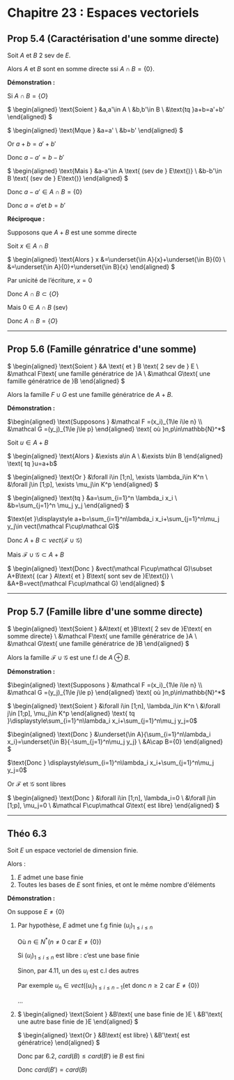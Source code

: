 # Chapitre 23 : Espaces vectoriels
## Prop 5.4 (Caractérisation d'une somme directe)

Soit $A$ et $B$ 2 sev de $E$.

Alors $A$ et $B$ sont en somme directe ssi $A\cap B=\{0\}$.

**Démonstration :**

$\text{Si }A\cap B=\{O\}$

$
\begin{aligned}
    \text{Soient }
    &a,a'\in A
    \\
    &b,b'\in B
    \\
    &\text{tq }a+b=a'+b'
\end{aligned}
$

$
\begin{aligned}
    \text{Mque }
    &a=a'
    \\
    &b=b'
\end{aligned}
$

$\text{Or }a+b=a'+b'$

$\text{Donc }a-a'=b-b'$

$
\begin{aligned}
    \text{Mais }
    &a-a'\in A \text{ (sev de } E\text{)}
    \\
    &b-b'\in B \text{ (sev de } E\text{)}
\end{aligned}
$

$\text{Donc }a-a'\in A\cap B=\{0\}$

$\text{Donc }a = a' \text{et } b=b'$

**Réciproque :**

$\text{Supposons que }A+B\text{ est une somme directe}$

$\text{Soit }x\in A\cap B$

$
\begin{aligned}
    \text{Alors } x
    &=\underset{\in A}{x}+\underset{\in B}{0}
    \\
    &=\underset{\in A}{0}+\underset{\in B}{x}
\end{aligned}
$

$\text{Par unicité de l'écriture, }x=0$

$\text{Donc }A\cap B\subset\{O\}$

$\text{Mais }0\in A\cap B$ (sev)

$\text{Donc }A\cap B=\{O\}$

---
## Prop 5.6 (Famille génratrice d'une somme)
$
\begin{aligned}
    \text{Soient }
    &A \text{ et } B \text{ 2 sev de } E
    \\
    &\mathcal F\text{ une famille génératrice de }A
    \\
    &\mathcal G\text{ une famille génératrice de }B
\end{aligned}
$

$\text{Alors la famille }F\cup G\text{ est une famille génératrice de }A+B$.

**Démonstration :**

$\begin{aligned}
    \text{Supposons }
    &\mathcal F =(x_i)_{1\le i\le n}
    \\
    &\mathcal G =(y_j)_{1\le j\le p}
\end{aligned}
\text{ où }n,p\in\mathbb{N}^*$

$\text{Soit }u\in A+B$

$
\begin{aligned}
    \text{Alors }
    &\exists a\in A
    \\
    &\exists b\in B
\end{aligned}
\text{ tq }u=a+b$

$
\begin{aligned}
    \text{Or }
    &\forall i\in [1;n], \exists \lambda_i\in K^n
    \\
    &\forall j\in [1;p], \exists \mu_j\in K^p
\end{aligned}
$

$
\begin{aligned}
    \text{tq }
    &a=\sum_{i=1}^n \lambda_i x_i
    \\
    &b=\sum_{j=1}^n \mu_j y_j
\end{aligned}
$

$\text{et }\displaystyle a+b=\sum_{i=1}^n\lambda_i x_i+\sum_{j=1}^n\mu_j y_j\in vect(\mathcal F\cup\mathcal G)$

$\text{Donc }A+B\subset vect(\mathcal F\cup\mathcal G)$

$\text{Mais }\mathcal F\cup\mathcal G\subset A+B$

$
\begin{aligned}
    \text{Donc }
    &vect(\mathcal F\cup\mathcal G)\subset A+B\text{ (car } A\text{ et } B\text{ sont sev de }E\text{)}
    \\
    &A+B=vect(\mathcal F\cup\mathcal G)
\end{aligned}
$

---
## Prop 5.7 (Famille libre d'une somme directe)
$
\begin{aligned}
    \text{Soient }
    &A\text{ et }B\text{ 2 sev de }E\text{ en somme directe}
    \\
    &\mathcal F\text{ une famille génératrice de }A
    \\
    &\mathcal G\text{ une famille génératrice de }B
\end{aligned}
$

$\text{Alors la famille }\mathcal F\cup\mathcal G\text{ est une f.l de }A\oplus B$.

**Démonstration :**

$\begin{aligned}
    \text{Supposons }
    &\mathcal F =(x_i)_{1\le i\le n}
    \\
    &\mathcal G =(y_j)_{1\le j\le p}
\end{aligned}
\text{ où }n,p\in\mathbb{N}^*$

$
\begin{aligned}
    \text{Soient }
    &\forall i\in [1;n], \lambda_i\in K^n
    \\
    &\forall j\in [1;p], \mu_j\in K^p
\end{aligned}
\text{ tq }\displaystyle\sum_{i=1}^n\lambda_i x_i+\sum_{j=1}^n\mu_j y_j=0$

$\begin{aligned}
    \text{Donc }
    &\underset{\in A}{\sum_{i=1}^n\lambda_i x_i}=\underset{\in B}{-\sum_{j=1}^n\mu_j y_j}
    \\
    &A\cap B=\{0\}
\end{aligned}
$

$\text{Donc } \displaystyle\sum_{i=1}^n\lambda_i x_i+\sum_{j=1}^n\mu_j y_j=0$

$\text{Or }\mathcal F \text{ et }\mathcal G\text{ sont libres}$

$
\begin{aligned}
    \text{Donc }
    &\forall i\in [1;n], \lambda_i=0
    \\
    &\forall j\in [1;p], \mu_j=0
    \\
    &\mathcal F\cup\mathcal G\text{ est libre}
\end{aligned}
$

---
## Théo 6.3
Soit $E$ un espace vectoriel de dimension finie.
            
Alors :
1. $E$ admet une base finie
2. Toutes les bases de $E$ sont finies, et ont le même nombre d'éléments

**Démonstration :**

$\text{On suppose } E\not ={\{0\}}$

1. $\text{Par hypothèse, } E\text{ admet une f.g finie }(u_i)_{1\le i\le n}$

   $\text{Où }n\in N^* (n\not ={0}\text{ car }E\not ={\{0\}})$
   
   $\text{Si }(u_i)_{1\le i\le n}\text{ est libre : c'est une base finie}$

   $\text{Sinon, par 4.11, un des }u_i\text{ est c.l des autres}$
   
   $\text{Par exemple }u_n\in vect((u_i)_{1\le i\le n-1}(\text{et donc }n\ge 2\text{ car }E\not ={\{0\})}$

   ...

2. $
\begin{aligned}
    \text{Soient }
    &B\text{ une base finie de }E
    \\
    &B'\text{ une autre base finie de }E
\end{aligned}
$

    $
\begin{aligned}
    \text{Or }
    &B\text{ est libre}
    \\
    &B'\text{ est génératrice}
\end{aligned}
$

    $\text{Donc par 6.2, } card(B)\le card(B')\text{ ie }B\text{ est fini}$

    $\text{Donc }card(B')=card(B)$